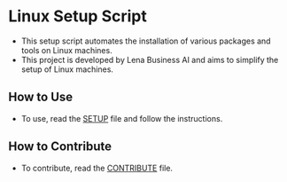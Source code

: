 # Linux Setup Script

- This setup script automates the installation of various packages and tools on Linux machines.
- This project is developed by Lena Business AI and aims to simplify the setup of Linux machines.

## How to Use
- To use, read the [SETUP](SETUP.md) file and follow the instructions.

## How to Contribute
- To contribute, read the [CONTRIBUTE](CONTRIBUTE.md) file.
